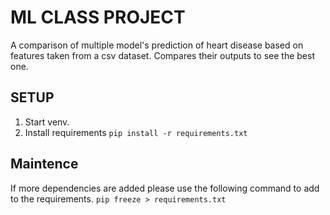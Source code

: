 # ML CLASS PROJECT
A comparison of multiple model's prediction of heart disease based on features taken from a csv dataset. Compares their outputs to see the best one.

## SETUP
1. Start venv.
2. Install requirements `pip install -r requirements.txt`

## Maintence
If more dependencies are added please use the following command to add to the requirements.
`pip freeze > requirements.txt`
